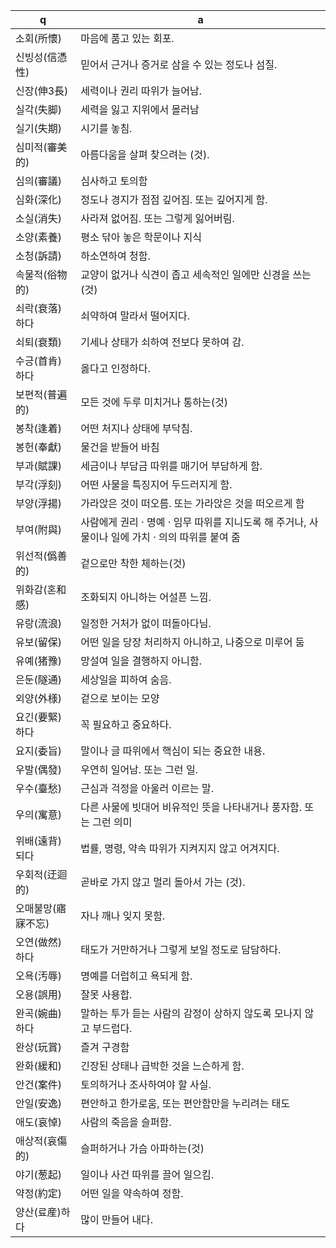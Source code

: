 q | a
---|---
소회(所懷)	| 마음에 품고 있는 회포.
신빙성(信憑性)	| 믿어서 근거나 증거로 삼을 수 있는 정도나 섬질.
신장(伸3長)	| 세력이나 권리 따위가 늘어남.
실각(失脚)	| 세력을 잃고 지위에서 몰러남
실기(失期)	| 시기를 놓침. 
심미적(審美的)	| 아름다움을 살펴 찾으려는 (것).
심의(審議)	| 심사하고 토의함
심화(深化)	| 정도나 경지가 점점 깊어짐. 또는 깊어지게 함.
소실(消失)	| 사라져 없어짐. 또는 그렇게 잃어버림.
소양(素養)	| 평소 닦아 놓은 학문이나 지식
소청(訴請)	| 하소연하여 청함.
속물적(俗物的)	| 교양이 없거나 식견이 좁고 세속적인 일에만 신경을 쓰는(것)
쇠락(衰落)하다	| 쇠약하여 말라서 떨어지다.
쇠퇴(衰類)	| 기세나 상태가 쇠하여 전보다 못하여 감.
수긍(首肯)하다	| 옳다고 인정하다.
보편적(普遍的)	| 모든 것에 두루 미치거나 통하는(것)
봉착(逢着)	| 어떤 처지나 상태에 부닥침.
봉헌(奉獻)	| 물건을 받들어 바침
부과(賦課)	| 세금이나 부담금 따위를 매기어 부담하게 함.
부각(浮刻)	| 어떤 사물을 특징지어 두드러지게 함.
부양(浮揚)	| 가라앉은 것이 떠오름. 또는 가라앉은 것을 떠오르게 함
부여(附與)	| 사람에게 권리 · 명예 · 임무 따위를 지니도록 해 주거나, 사물이나 일에 가치 · 의의 따위를 붙여 줌
위선적(僞善的)	| 겉으로만 착한 체하는(것) 
위화감(혼和感)	| 조화되지 아니하는 어설픈 느낌.
유랑(流浪)	| 일정한 거처가 없이 떠돌아다님.
유보(留保)	| 어떤 일을 당장 처리하지 아니하고, 나중으로 미루어 둠
유예(猪豫)	| 망설여 일을 결행하지 아니함.
은둔(隧通)	| 세상일을 피하여 숨음.
외양(外様)	| 겉으로 보이는 모양
요긴(要緊)하다	| 꼭 필요하고 중요하다.
요지(委旨) 	| 말이나 글 따위에서 핵심이 되는 중요한 내용.
우발(偶發)	| 우연히 일어남. 또는 그런 일.
우수(臺愁)	| 근심과 걱정을 아울러 이르는 말.
우의(寓意)	| 다른 사물에 빗대어 비유적인 뜻을 나타내거나 풍자함. 또는 그런 의미
위배(遠背)되다	| 법률, 명령, 약속 따위가 지켜지지 않고 어겨지다.
우회적(迂迴的)	| 곧바로 가지 않고 멀리 돌아서 가는 (것).
오매불망(寤寐不忘)	| 자나 깨나 잊지 못함.
오연(做然)하다	| 태도가 거만하거나 그렇게 보일 정도로 담담하다.
오욕(汚辱)	| 명예를 더럽히고 욕되게 함.
오용(誤用)	| 잘못 사용합.
완곡(婉曲)하다	|  말하는 투가 듣는 사람의 감정이 상하지 않도록 모나지 않고 부드럽다.
완상(玩賞)	| 즐겨 구경함
완화(緩和)	| 긴장된 상태나 급박한 것을 느슨하게 함.
안건(案件)	| 토의하거나 조사하여야 할 사실.
안일(安逸)	| 편안하고 한가로움, 또는 편안함만을 누리려는 태도
애도(哀悼)	| 사람의 죽음을 슬퍼함.
애상적(哀傷的)	| 슬퍼하거나 가슴 아파하는(것)
야기(葱起)	| 일이나 사건 따위를 끌어 일으킴.
약정(約定)	| 어떤 일을 약속하여 정함.
양산(료産)하다	| 많이 만들어 내다.
